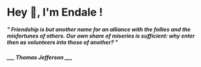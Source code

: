 <h1 title="head"> Hey 👋, I'm Endale !</h1>

**<h5><i>" Friendship is but another name for an alliance with the follies and the misfortunes of others. Our own share of miseries is sufficient: why enter then as volunteers into those of another? "</i></h5>**

*<b>___ Thomas Jefferson ___</b>*
